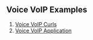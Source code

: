 ## Voice VoIP Examples

1. [Voice VoIP Curls](voice_voip_v1_curls.md)
2. [Voice VoIP Application ](voice_voip_v1_application.md)